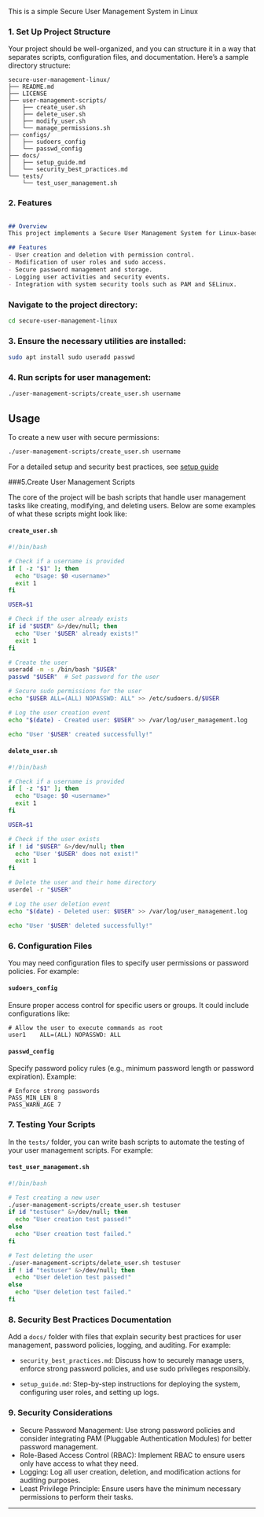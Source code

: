 This is a simple  Secure User Management System in Linux 

### 1. Set Up Project Structure
Your project should be well-organized, and you can structure it in a way that separates scripts, configuration files, and documentation. Here’s a sample directory structure:

```
secure-user-management-linux/
├── README.md
├── LICENSE
├── user-management-scripts/
│   ├── create_user.sh
│   ├── delete_user.sh
│   ├── modify_user.sh
│   └── manage_permissions.sh
├── configs/
│   ├── sudoers_config
│   └── passwd_config
├── docs/
│   ├── setup_guide.md
│   └── security_best_practices.md
└── tests/
    └── test_user_management.sh
```

### 2. Features

```markdown

## Overview
This project implements a Secure User Management System for Linux-based systems, focusing on the secure creation, modification, and deletion of users, along with tight control over user permissions and access. The system follows best practices for password management, auditing, and permission control to ensure a secure environment.

## Features
- User creation and deletion with permission control.
- Modification of user roles and sudo access.
- Secure password management and storage.
- Logging user activities and security events.
- Integration with system security tools such as PAM and SELinux.

```

###  Navigate to the project directory:
```bash
cd secure-user-management-linux
```

### 3. Ensure the necessary utilities are installed:
```bash
sudo apt install sudo useradd passwd
```

### 4. Run scripts for user management:
```bash
./user-management-scripts/create_user.sh username
```

## Usage
To create a new user with secure permissions:
```bash
./user-management-scripts/create_user.sh username
```

For a detailed setup and security best practices, see [setup guide](docs/setup_guide.md)

###5.Create User Management Scripts

The core of the project will be bash scripts that handle user management tasks like creating, modifying, and deleting users. Below are some examples of what these scripts might look like:

#### `create_user.sh`

```bash
#!/bin/bash

# Check if a username is provided
if [ -z "$1" ]; then
  echo "Usage: $0 <username>"
  exit 1
fi

USER=$1

# Check if the user already exists
if id "$USER" &>/dev/null; then
  echo "User '$USER' already exists!"
  exit 1
fi

# Create the user
useradd -m -s /bin/bash "$USER"
passwd "$USER"  # Set password for the user

# Secure sudo permissions for the user
echo "$USER ALL=(ALL) NOPASSWD: ALL" >> /etc/sudoers.d/$USER

# Log the user creation event
echo "$(date) - Created user: $USER" >> /var/log/user_management.log

echo "User '$USER' created successfully!"
```

#### `delete_user.sh`

```bash
#!/bin/bash

# Check if a username is provided
if [ -z "$1" ]; then
  echo "Usage: $0 <username>"
  exit 1
fi

USER=$1

# Check if the user exists
if ! id "$USER" &>/dev/null; then
  echo "User '$USER' does not exist!"
  exit 1
fi

# Delete the user and their home directory
userdel -r "$USER"

# Log the user deletion event
echo "$(date) - Deleted user: $USER" >> /var/log/user_management.log

echo "User '$USER' deleted successfully!"
```

### 6. Configuration Files

You may need configuration files to specify user permissions or password policies. For example:

#### `sudoers_config`

Ensure proper access control for specific users or groups. It could include configurations like:

```
# Allow the user to execute commands as root
user1    ALL=(ALL) NOPASSWD: ALL
```

#### `passwd_config`

Specify password policy rules (e.g., minimum password length or password expiration). Example:

```
# Enforce strong passwords
PASS_MIN_LEN 8
PASS_WARN_AGE 7
```

### 7. Testing Your Scripts

In the `tests/` folder, you can write bash scripts to automate the testing of your user management scripts. For example:

#### `test_user_management.sh`

```bash
#!/bin/bash

# Test creating a new user
./user-management-scripts/create_user.sh testuser
if id "testuser" &>/dev/null; then
  echo "User creation test passed!"
else
  echo "User creation test failed."
fi

# Test deleting the user
./user-management-scripts/delete_user.sh testuser
if ! id "testuser" &>/dev/null; then
  echo "User deletion test passed!"
else
  echo "User deletion test failed."
fi
```

### 8. Security Best Practices Documentation

Add a `docs/` folder with files that explain security best practices for user management, password policies, logging, and auditing. For example:

- `security_best_practices.md`: Discuss how to securely manage users, enforce strong password policies, and use sudo privileges responsibly.
  
- `setup_guide.md`: Step-by-step instructions for deploying the system, configuring user roles, and setting up logs.



### 9. Security Considerations
- Secure Password Management: Use strong password policies and consider integrating PAM (Pluggable Authentication Modules) for better password management.
- Role-Based Access Control (RBAC): Implement RBAC to ensure users only have access to what they need.
- Logging: Log all user creation, deletion, and modification actions for auditing purposes.
- Least Privilege Principle: Ensure users have the minimum necessary permissions to perform their tasks.

---

